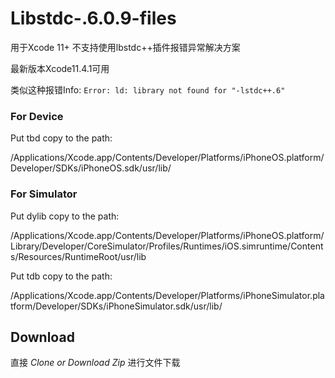# Libstdc-.6.0.9-files
用于Xcode 11+ 不支持使用lbstdc++插件报错异常解决方案

最新版本Xcode11.4.1可用

类似这种报错Info: `Error: ld: library not found for "-lstdc++.6"`


### For Device
Put tbd copy to the path:

/Applications/Xcode.app/Contents/Developer/Platforms/iPhoneOS.platform/Developer/SDKs/iPhoneOS.sdk/usr/lib/

### For Simulator
Put dylib copy to the path:

/Applications/Xcode.app/Contents/Developer/Platforms/iPhoneOS.platform/Library/Developer/CoreSimulator/Profiles/Runtimes/iOS.simruntime/Contents/Resources/RuntimeRoot/usr/lib

Put tdb copy to the path:

/Applications/Xcode.app/Contents/Developer/Platforms/iPhoneSimulator.platform/Developer/SDKs/iPhoneSimulator.sdk/usr/lib/

## Download
直接 *Clone or Download Zip* 进行文件下载
